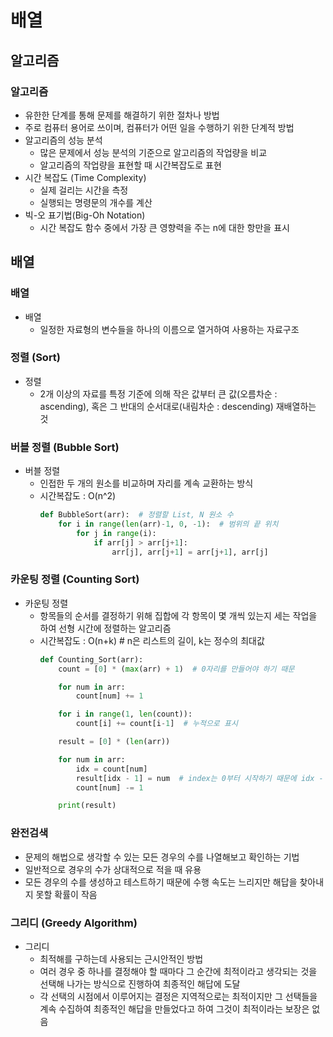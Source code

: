 # 배열
## 알고리즘
### 알고리즘
 - 유한한 단계를 통해 문제를 해결하기 위한 절차나 방법
 - 주로 컴퓨터 용어로 쓰이며, 컴퓨터가 어떤 일을 수행하기 위한 단계적 방법
 - 알고리즘의 성능 분석
   - 많은 문제에서 성능 분석의 기준으로 알고리즘의 작업량을 비교
   - 알고리즘의 작업량을 표현할 때 시간복잡도로 표현
 - 시간 복잡도 (Time Complexity)
   - 실제 걸리는 시간을 측정
   - 실행되는 명령문의 개수를 계산
 - 빅-오 표기법(Big-Oh Notation)
   - 시간 복잡도 함수 중에서 가장 큰 영향력을 주는 n에 대한 항만을 표시

## 배열
### 배열
 - 배열
   - 일정한 자료형의 변수들을 하나의 이름으로 열거하여 사용하는 자료구조
### 정렬 (Sort)
 - 정렬
   - 2개 이상의 자료를 특정 기준에 의해 작은 값부터 큰 값(오름차순 : ascending), 혹은 그 반대의 순서대로(내림차순 : descending) 재배열하는 것

### 버블 정렬 (Bubble Sort)
 - 버블 정렬
   - 인접한 두 개의 원소를 비교하며 자리를 계속 교환하는 방식
   - 시간복잡도 : O(n^2)
     ```python
     def BubbleSort(arr):  # 정렬할 List, N 원소 수
         for i in range(len(arr)-1, 0, -1):  # 범위의 끝 위치
             for j in range(i):
                 if arr[j] > arr[j+1]:
                     arr[j], arr[j+1] = arr[j+1], arr[j]
     ```

### 카운팅 정렬 (Counting Sort)
 - 카운팅 정렬
   - 항목들의 순서를 결정하기 위해 집합에 각 항목이 몇 개씩 있는지 세는 작업을 하여 선형 시간에 정렬하는 알고리즘
   - 시간복잡도 : O(n+k)  # n은 리스트의 길이, k는 정수의 최대값
     ```python
     def Counting_Sort(arr):
         count = [0] * (max(arr) + 1)  # 0자리를 만들어야 하기 때문
  
         for num in arr:
             count[num] += 1
  
         for i in range(1, len(count)):
             count[i] += count[i-1]  # 누적으로 표시
  
         result = [0] * (len(arr))
  
         for num in arr:
             idx = count[num]
             result[idx - 1] = num  # index는 0부터 시작하기 때문에 idx - 1
             count[num] -= 1
  
         print(result)
     ```

### 완전검색
 - 문제의 해법으로 생각할 수 있는 모든 경우의 수를 나열해보고 확인하는 기법
 - 일반적으로 경우의 수가 상대적으로 적을 때 유용
 - 모든 경우의 수를 생성하고 테스트하기 때문에 수행 속도는 느리지만 해답을 찾아내지 못할 확률이 작음

### 그리디 (Greedy Algorithm)
 - 그리디
   - 최적해를 구하는데 사용되는 근시안적인 방법
   - 여러 경우 중 하나를 결정해야 할 때마다 그 순간에 최적이라고 생각되는 것을 선택해 나가는 방식으로 진행하여 최종적인 해답에 도달
   - 각 선택의 시점에서 이루어지는 결정은 지역적으로는 최적이지만 그 선택들을 계속 수집하여 최종적인 해답을 만들었다고 하여 그것이 최적이라는 보장은 없음